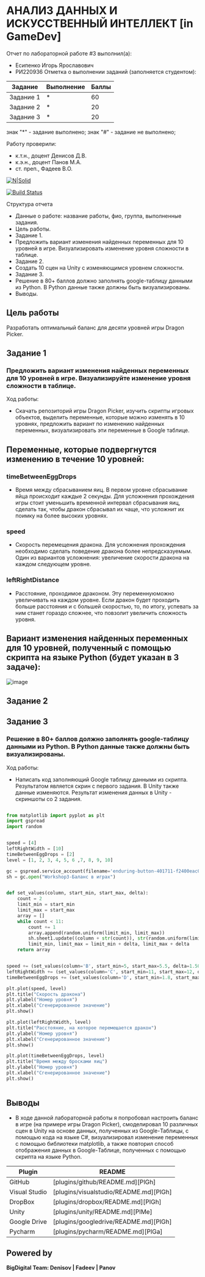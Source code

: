 # АНАЛИЗ ДАННЫХ И ИСКУССТВЕННЫЙ ИНТЕЛЛЕКТ [in GameDev]
Отчет по лабораторной работе #3 выполнил(а):
- Есипенко Игорь Ярославович
- РИ220936
Отметка о выполнении заданий (заполняется студентом):

| Задание | Выполнение | Баллы |
| ------ | ------ | ------ |
| Задание 1 | * | 60 |
| Задание 2 | * | 20 |
| Задание 3 | * | 20 |

знак "*" - задание выполнено; знак "#" - задание не выполнено;

Работу проверили:
- к.т.н., доцент Денисов Д.В.
- к.э.н., доцент Панов М.А.
- ст. преп., Фадеев В.О.

[![N|Solid](https://cldup.com/dTxpPi9lDf.thumb.png)](https://nodesource.com/products/nsolid)

[![Build Status](https://travis-ci.org/joemccann/dillinger.svg?branch=master)](https://travis-ci.org/joemccann/dillinger)

Структура отчета

- Данные о работе: название работы, фио, группа, выполненные задания.
- Цель работы.
- Задание 1.
- Предложить вариант изменения найденных переменных для 10 уровней в игре. Визуализировать изменение уровня сложности в таблице. 
- Задание 2.
- Создать 10 сцен на Unity с изменяющимся уровнем сложности.
- Задание 3.
- Решение в 80+ баллов должно заполнять google-таблицу данными из Python. В Python данные также должны быть визуализированы.
- Выводы.

## Цель работы
Разработать оптимальный баланс для десяти уровней игры Dragon Picker.

## Задание 1
### Предложить вариант изменения найденных переменных для 10 уровней в игре. Визуализируйте изменение уровня сложности в таблице.

Ход работы:
- Скачать репозиторий игры Dragon Picker, изучить скрипты игровых объектов, выделить переменные, которые можно изменять в 10 уровнях, предложить вариант по изменению найденных переменных, визуализировать эти переменные в Google таблице.

## Переменные, которые подвергнутся изменению в течение 10 уровней:

### timeBetweenEggDrops
- Время между сбрасыванием яиц. В первом уровне сбрасывание яйца происходит каждые 2 секунды. Для усложнения прохождения игры стоит уменьшить временной интервал сбрасывания яиц, сделать так, чтобы дракон сбрасывал их чаще, что усложнит их поимку на более высоких уровнях.

### speed
- Скорость перемещения дракона. Для усложнения прохождения необходимо сделать поведение дракона более непредсказуемым. Один из вариантов усложнения: увеличение скорости дракона на каждом следующем уровне.

### leftRightDistance
- Расстояние, проходимое драконом. Эту переменнуюможно увеличивать на каждом уровне. Если дракон будет проходить больше расстояния и с большей скоростью, то, по итогу, успевать за ним станет гораздо сложнее, что повзолит увеличить сложность уровня.

## Вариант изменения найденных переменных для 10 уровней, полученный с помощью скрипта на языке Python (будет указан в 3 задаче):
![image](https://github.com/Yeager07/DA-in-GameDev-lab1/assets/127008112/8a49b42b-bd71-4db3-abbe-2cec6154be9e)



## Задание 2
### 


## Задание 3
### Решение в 80+ баллов должно заполнять google-таблицу данными из Python. В Python данные также должны быть визуализированы.

Ход работы:
- Написать код заполняющий Google таблицу данными из скрипта. Результатом является скрин с первого задания. В Unity также данные изменяются. Результат изменения данных в Unity - скриншоты со 2 задания.

```py

from matplotlib import pyplot as plt
import gspread
import random


speed = [4]
leftRightWidth = [10]
timeBetweenEggDrops = [2]
level = [1, 2, 3, 4, 5, 6 ,7, 8, 9, 10]

gc = gspread.service_account(filename='enduring-button-401711-f2400eac09f9.json')
sh = gc.open("Workshop3-Баланс в играх")


def set_values(column, start_min, start_max, delta):
    count = 2
    limit_min = start_min
    limit_max = start_max
    array = []
    while count < 11:
        count += 1
        array.append(random.uniform(limit_min, limit_max))
        sh.sheet1.update((column + str(count)), str(random.uniform(limit_min, limit_max)))
        limit_min, limit_max = limit_min + delta, limit_max + delta
    return array


speed += (set_values(column='B', start_min=5, start_max=5.5, delta=1.50))
leftRightWidth += (set_values(column='C', start_min=11, start_max=12, delta=0.75))
timeBetweenEggDrops += (set_values(column='D', start_min=1.8, start_max=1.9, delta=-0.15))

plt.plot(speed, level)
plt.title("Скорость дракона")
plt.ylabel("Номер уровня")
plt.xlabel("Сгенерированное значение")
plt.show()

plt.plot(leftRightWidth, level)
plt.title("Расстояние, на которое перемещается дракон")
plt.ylabel("Номер уровня")
plt.xlabel("Сгенерированное значение")
plt.show()

plt.plot(timeBetweenEggDrops, level)
plt.title("Время между бросками яиц")
plt.ylabel("Номер уровня")
plt.xlabel("Сгенерированное значение")
plt.show()



```

## Выводы
- В ходе данной лабораторной работы я попробовал настроить баланс в игре (на примере игры Dragon Picker), смоделировал 10 различных сцен в Unity на основе данных, полученных из Google-Таблицы, с помощью кода на языке C#, визуализировал изменение переменных с помощью библиотеки matplotlib, а также повторил способ отображения данных в Google-Таблице, полученных с помощью скрипта на языке Python.


| Plugin | README |
| ------ | ------ |
| GitHub | [plugins/github/README.md][PlGh] |
| Visual Studio| [plugins/visualstudio/README.md][PlGh] |
| DropBox | [plugins/dropbox/README.md][PlGh] |
| Unity | [plugins/unity/README.md][PlMe] |
| Google Drive | [plugins/googledrive/README.md][PlGh] |
| Pycharm | [plugins/pycharm/README.md][PlGa] |

## Powered by

**BigDigital Team: Denisov | Fadeev | Panov**

